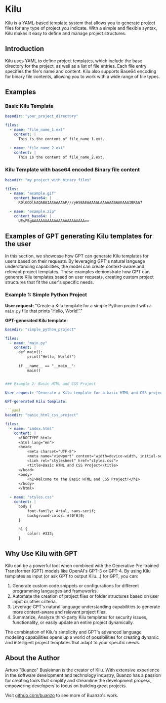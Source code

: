 # Kilu

Kilu is a YAML-based template system that allows you to generate project files for any type of project you indicate. With a simple and flexible syntax, Kilu makes it easy to define and manage project structures.

## Introduction

Kilu uses YAML to define project templates, which include the base directory for the project, as well as a list of file entries. Each file entry specifies the file's name and content. Kilu also supports Base64 encoding for binary file contents, allowing you to work with a wide range of file types.

## Examples

### Basic Kilu Template

```yaml
basedir: "your_project_directory"

files:
  - name: "file_name_1.ext"
    content: |
      This is the content of file_name_1.ext.

  - name: "file_name_2.ext"
    content: |
      This is the content of file_name_2.ext.
```

### Kilu Template with base64 encoded Binary file content

```yaml
basedir: "my_project_with_binary_files"

files:
  - name: "example.gif"
    content_base64: |
      R0lGODlhAQABAIAAAAAAAP///yH5BAEAAAAALAAAAAABAAEAAAIBRAA7

  - name: "example.zip"
    content_base64: |
      UEsFBgAAAAAAAAAAAAAAAAAAAAAAAA==
```

## Examples of GPT generating Kilu templates for the user

In this section, we showcase how GPT can generate Kilu templates for users based on their requests. By leveraging GPT's natural language understanding capabilities, the model can create context-aware and relevant project templates.
These examples demonstrate how GPT can generate Kilu templates based on user requests, creating custom project structures that fit the user's specific needs.

### Example 1: Simple Python Project

**User request:** "Create a Kilu template for a simple Python project with a `main.py` file that prints 'Hello, World!'."

**GPT-generated Kilu template:**

```yaml
basedir: "simple_python_project"

files:
  - name: "main.py"
    content: |
      def main():
          print("Hello, World!")
          
      if __name__ == "__main__":
          main()


### Example 2: Basic HTML and CSS Project

User request: "Generate a Kilu template for a basic HTML and CSS project with an index.html file and a styles.css file."

GPT-generated Kilu template:

```yaml
basedir: "basic_html_css_project"

files:
  - name: "index.html"
    content: |
      <!DOCTYPE html>
      <html lang="en">
      <head>
          <meta charset="UTF-8">
          <meta name="viewport" content="width=device-width, initial-scale=1.0">
          <link rel="stylesheet" href="styles.css">
          <title>Basic HTML and CSS Project</title>
      </head>
      <body>
          <h1>Welcome to the Basic HTML and CSS Project!</h1>
      </body>
      </html>

  - name: "styles.css"
    content: |
      body {
          font-family: Arial, sans-serif;
          background-color: #f0f0f0;
      }

      h1 {
          color: #333;
      }
```


## Why Use Kilu with GPT

Kilu can be a powerful tool when combined with the Generative Pre-trained Transformer (GPT) models like OpenAI's GPT-3 or GPT-4. By using Kilu templates as input (or ask GPT to output Kilu...) for GPT, you can:

1. Generate custom code snippets or configurations for different programming languages and frameworks.
2. Automate the creation of project files or folder structures based on user input or other criteria.
3. Leverage GPT's natural language understanding capabilities to generate more context-aware and relevant project files.
4. Summarize, Analyze third-party Kilu templates for security issues, functionality, or easily update an entire project dynamically.

The combination of Kilu's simplicity and GPT's advanced language modeling capabilities opens up a world of possibilities for creating dynamic and intelligent project templates that adapt to your specific needs.

## About the Author

Arturo "Buanzo" Busleiman is the creator of Kilu. With extensive experience in the software development and technology industry, Buanzo has a passion for creating tools that simplify and streamline the development process, empowering developers to focus on building great projects.

Visit [github.com/buanzo](https://github.com/buanzo) to see more of Buanzo's work.

